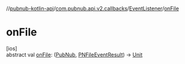 //[pubnub-kotlin-api](../../../index.md)/[com.pubnub.api.v2.callbacks](../index.md)/[EventListener](index.md)/[onFile](on-file.md)

# onFile

[ios]\
abstract val [onFile](on-file.md): ([PubNub](../../com.pubnub.api/-pub-nub/index.md), [PNFileEventResult](../../../../../pubnub-kotlin/pubnub-kotlin-core-api/pubnub-kotlin-core-api/com.pubnub.api.models.consumer.pubsub.files/-p-n-file-event-result/index.md)) -&gt; [Unit](https://kotlinlang.org/api/latest/jvm/stdlib/kotlin/-unit/index.html)
